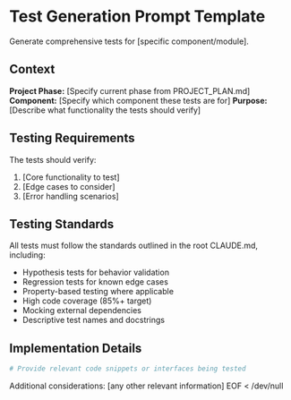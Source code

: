 # Test Generation Prompt Template

Generate comprehensive tests for [specific component/module].

## Context

**Project Phase:** [Specify current phase from PROJECT_PLAN.md]
**Component:** [Specify which component these tests are for]
**Purpose:** [Describe what functionality the tests should verify]

## Testing Requirements

The tests should verify:
1. [Core functionality to test]
2. [Edge cases to consider]
3. [Error handling scenarios]

## Testing Standards

All tests must follow the standards outlined in the root CLAUDE.md, including:
- Hypothesis tests for behavior validation
- Regression tests for known edge cases
- Property-based testing where applicable
- High code coverage (85%+ target)
- Mocking external dependencies
- Descriptive test names and docstrings

## Implementation Details

```python
# Provide relevant code snippets or interfaces being tested
```

Additional considerations: [any other relevant information]
EOF < /dev/null
